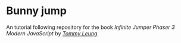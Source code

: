 # Bunny jump
An tutorial following repository for the book *Infinite Jumper Phaser 3 Modern JavaScript* by [*Tommy Leung*](https://github.com/supertommy)